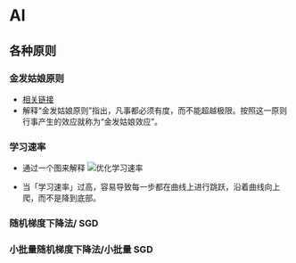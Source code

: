 # AI

## 各种原则
### 金发姑娘原则
* [相关链接](https://en.wikipedia.org/wiki/Goldilocks_principle)
* 解释“金发姑娘原则”指出，凡事都必须有度，而不能超越极限。按照这一原则行事产生的效应就称为“金发姑娘效应”。

### 学习速率
* 通过一个图来解释
    ![优化学习速率](https://i.loli.net/2019/07/18/5d3002110b29b87060.png)

* 当「学习速率」过高，容易导致每一步都在曲线上进行跳跃，沿着曲线向上爬，而不是降到底部。


### 随机梯度下降法/ SGD

### 小批量随机梯度下降法/小批量 SGD